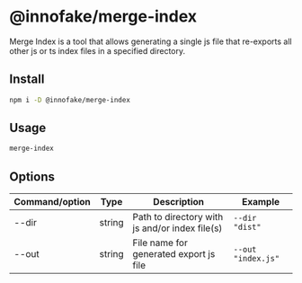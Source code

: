 # @innofake/merge-index

Merge Index is a tool that allows generating a single js file that re-exports all other js or ts index files in a specified directory.

## Install

```bash
npm i -D @innofake/merge-index
```

## Usage

```bash
merge-index
```

## Options

| Command/option   | Type     | Description                                                       | Example                                                 | 
| ---------------- | -------- | ----------------------------------------------------------------- | ------------------------------------------------------- | 
| --dir            | string   | Path to directory with js and/or  index file(s)                   | `--dir "dist"`                                       | 
| --out            | string   | File name for generated export js file                            | `--out "index.js"`                                 | 
